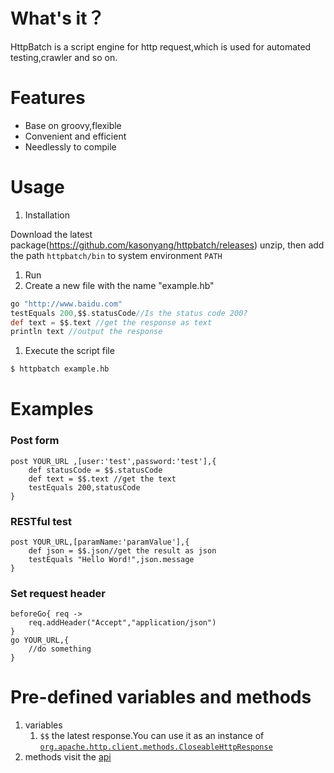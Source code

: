 # What's it？
HttpBatch is a script engine for http request,which is used for automated testing,crawler and so on.

# Features
* Base on groovy,flexible
* Convenient and efficient
* Needlessly to compile

# Usage
1. Installation

  Download the latest package(https://github.com/kasonyang/httpbatch/releases)
  unzip, then add the path `httpbatch/bin` to system environment `PATH`

1. Run
 1. Create a new file with the name "example.hb"
```groovy
go "http://www.baidu.com"
testEquals 200,$$.statusCode//Is the status code 200?
def text = $$.text //get the response as text
println text //output the response
```
 1. Execute the script file
```bash
$ httpbatch example.hb
```

# Examples

### Post form
```
post YOUR_URL ,[user:'test',password:'test'],{
    def statusCode = $$.statusCode
    def text = $$.text //get the text
    testEquals 200,statusCode
}
```
### RESTful test
```
post YOUR_URL,[paramName:'paramValue'],{
    def json = $$.json//get the result as json
    testEquals "Hello Word!",json.message
}
```
### Set request header
```
beforeGo{ req ->
    req.addHeader("Accept","application/json")
}
go YOUR_URL,{
    //do something
}
```

# Pre-defined variables and methods

1. variables
    1. `$$` the latest response.You can use it as an instance of [`org.apache.http.client.methods.CloseableHttpResponse`](http://hc.apache.org/httpcomponents-client-4.3.x/httpclient/apidocs/org/apache/http/client/methods/CloseableHttpResponse.html)
1. methods
    visit the [api](http://www.kasonyang.com/httpbatch/api/com/kasonyang/httpbatch/HttpBatchScript.html)

